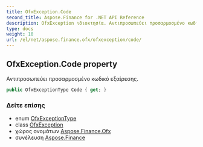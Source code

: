 ```yaml
---
title: OfxException.Code
second_title: Aspose.Finance for .NET API Reference
description: OfxException ιδιοκτησία. Αντιπροσωπεύει προσαρμοσμένο κωδικό εξαίρεσης.
type: docs
weight: 10
url: /el/net/aspose.finance.ofx/ofxexception/code/
---
```

## OfxException.Code property

Αντιπροσωπεύει προσαρμοσμένο κωδικό εξαίρεσης.

```csharp
public OfxExceptionType Code { get; }
```

### Δείτε επίσης

* enum [OfxExceptionType](../../ofxexceptiontype/)
* class [OfxException](../)
* χώρος ονομάτων [Aspose.Finance.Ofx](../../ofxexception/)
* συνέλευση [Aspose.Finance](../../../)


